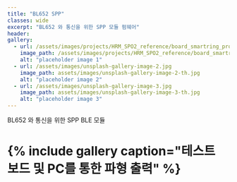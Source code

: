 ```yaml
---
title: "BL652 SPP"
classes: wide
excerpt: "BL652 와 통신을 위한 SPP 모듈 펌웨어"
header:
gallery:
  - url: /assets/images/projects/HRM_SPO2_reference/board_smartring_proto.jpg
    image_path: /assets/images/projects/HRM_SPO2_reference/board_smartring_proto_tn.png
    alt: "placeholder image 1"
  - url: /assets/images/unsplash-gallery-image-2.jpg
    image_path: assets/images/unsplash-gallery-image-2-th.jpg
    alt: "placeholder image 2"
  - url: /assets/images/unsplash-gallery-image-3.jpg
    image_path: assets/images/unsplash-gallery-image-3-th.jpg
    alt: "placeholder image 3"
---
```


BL652 와 통신을 위한 SPP BLE 모듈 

# {% include gallery caption="테스트 보드 및 PC를 통한 파형 출력" %}
